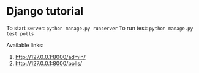 # Django tutorial

To start server: `python manage.py runserver`
To run test: `python manage.py test polls`

Available links:
1. http://127.0.0.1:8000/admin/
2. http://127.0.0.1:8000/polls/
